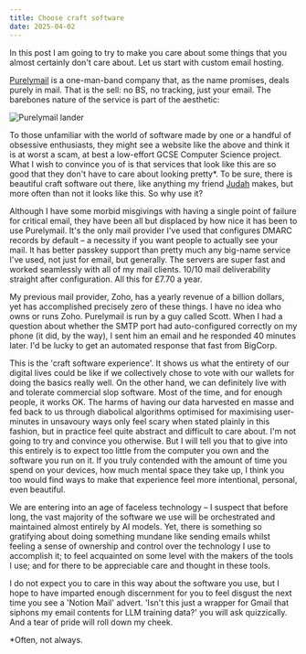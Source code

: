 ```yaml
---
title: Choose craft software
date: 2025-04-02
---
```


In this post I am going to try to make you care about some things that you almost certainly don't care about. Let us start with custom email hosting.

[Purelymail](https://purelymail.com) is a one-man-band company that, as the name promises, deals purely in mail. That is the sell: no BS, no tracking, just your email. The barebones nature of the service is part of the aesthetic:

![Purelymail lander](/purelymail-lander.png)

To those unfamiliar with the world of software made by one or a handful of obsessive enthusiasts, they might see a website like the above and think it is at worst a scam, at best a low-effort GCSE Computer Science project. What I wish to convince you of is that services that look like this are so good that they don't have to care about looking pretty*. To be sure, there is beautiful craft software out there, like anything my friend [Judah](https://joodaloop.com) makes, but more often than not it looks like this. So why use it?

Although I have some morbid misgivings with having a single point of failure for critical email, they have been all but displaced by how nice it has been to use Purelymail. It's the only mail provider I've used that configures DMARC records by default – a necessity if you want people to actually see your mail. It has better passkey support than pretty much any big-name service I've used, not just for email, but generally. The servers are super fast and worked seamlessly with all of my mail clients. 10/10 mail deliverability straight after configuration. All this for £7.70 a year.

My previous mail provider, Zoho, has a yearly revenue of a billion dollars, yet has accomplished precisely zero of these things. I have no idea who owns or runs Zoho. Purelymail is run by a guy called Scott. When I had a question about whether the SMTP port had auto-configured correctly on my phone (it did, by the way), I sent him an  email and he responded 40 minutes later. I'd be lucky to get an automated response that fast from BigCorp.

This is the 'craft software experience'. It shows us what the entirety of our digital lives could be like if we collectively chose to vote with our wallets for doing the basics really well. On the other hand, we can definitely live with and tolerate commercial slop software. Most of the time, and for enough people, it works OK. The harms of having our data harvested en masse and fed back to us through diabolical algorithms optimised for maximising user-minutes in unsavoury ways only feel scary when stated plainly in this fashion, but in practice feel quite abstract and difficult to care about. I'm not going to try and convince you otherwise. But I will tell you that to give into this entirely is to expect too little from the computer you own and the software you run on it. If you truly contended with the amount of time you spend on your devices, how much mental space they take up, I think you too would find ways to make that experience feel more intentional, personal, even beautiful.

 We are entering into an age of faceless technology – I suspect that before long, the vast majority of the software we use will be orchestrated and maintained almost entirely by AI models. Yet, there is something so gratifying about doing something mundane like sending emails whilst feeling a sense of ownership and control over the technology I use to accomplish it; to feel acquainted on some level with the makers of the tools I use; and for there to be appreciable care and thought in these tools.
 
 I do not expect you to care in this way about the software you use, but I hope to have imparted enough discernment for you to feel disgust the next time you see a 'Notion Mail' advert. 'Isn't this just a wrapper for Gmail that siphons my email contents for LLM training data?' you will ask quizzically. And a tear of pride will roll down my cheek.

<div class=footnotes>
*Often, not always.
</div>